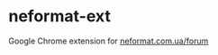 neformat-ext
============

Google Chrome extension for [neformat.com.ua/forum](https://forum.neformat.com.ua)
